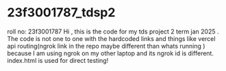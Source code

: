 # 23f3001787_tdsp2
roll no: 23f3001787
Hi , this is the code for my tds project 2 term jan 2025 .
The code is not one to one with the hardcoded links and things like vercel api routing(ngrok link in the repo maybe different than whats running
) because I am using ngrok on my other laptop and its ngrok id is different.
index.html is used for direct testing!

